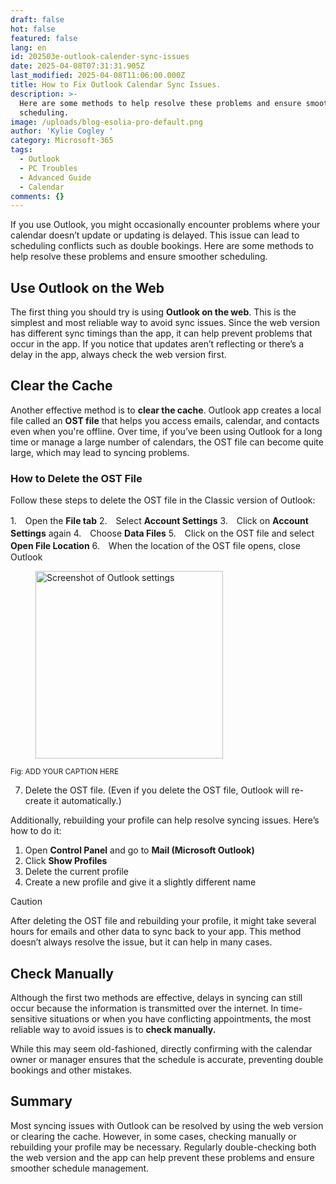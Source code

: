 ```yaml
---
draft: false
hot: false
featured: false
lang: en
id: 202503e-outlook-calender-sync-issues
date: 2025-04-08T07:31:31.905Z
last_modified: 2025-04-08T11:06:00.000Z
title: How to Fix Outlook Calendar Sync Issues.
description: >-
  Here are some methods to help resolve these problems and ensure smoother
  scheduling.
image: /uploads/blog-esolia-pro-default.png
author: 'Kylie Cogley '
category: Microsoft-365
tags:
  - Outlook
  - PC Troubles
  - Advanced Guide
  - Calendar
comments: {}
---
```

If you use Outlook, you might occasionally encounter problems where your calendar doesn’t update or updating is delayed. This issue can lead to scheduling conflicts such as double bookings. Here are some methods to help resolve these problems and ensure smoother scheduling.

<!--more-->

## Use Outlook on the Web
The first thing you should try is using **Outlook on the web**. This is the simplest and most reliable way to avoid sync issues. Since the web version has different sync timings than the app, it can help prevent problems that occur in the app. If you notice that updates aren’t reflecting or there’s a delay in the app, always check the web version first.

## Clear the Cache
Another effective method is to **clear the cache**. Outlook app creates a local file called an **OST file** that helps you access emails, calendar, and contacts even when you're offline. Over time, if you’ve been using Outlook for a long time or manage a large number of calendars, the OST file can become quite large, which may lead to syncing problems. 

### How to Delete the OST File
Follow these steps to delete the OST file in the Classic version of Outlook:

1.　Open the **File tab**
2.　Select **Account Settings** 
3.　Click on **Account Settings** again
4.　Choose **Data Files**
5.　Click on the OST file and select **Open File Location**
6.　When the location of the OST file opens, close Outlook

<figure class="flex flex-col justify-start items-left">
  <img alt="Screenshot of Outlook settings" src="/uploads/202503a-(4).jpg" width="300px" transform-images="avif webp png jpeg 300@2">
</figure>
<figcaption class="text-left mt-2"><small>Fig: ADD YOUR CAPTION HERE</small></figcaption>

7. Delete the OST file. (Even if you delete the OST file, Outlook will re-create it automatically.) 

Additionally, rebuilding your profile can help resolve syncing issues. Here’s how to do it:

1. Open **Control Panel** and go to **Mail (Microsoft Outlook)**
2. Click **Show Profiles**
3. Delete the current profile 
4. Create a new profile and give it a slightly different name

> [!CAUTION]
> After deleting the OST file and rebuilding your profile, it might take several hours for emails and other data to sync back to your app. This method doesn’t always resolve the issue, but it can help in many cases. 

## Check Manually
Although the first two methods are effective, delays in syncing can still occur because the information is transmitted over the internet. In time-sensitive situations or when you have conflicting appointments, the most reliable way to avoid issues is to **check manually.** 

While this may seem old-fashioned, directly confirming with the calendar owner or manager ensures that the schedule is accurate, preventing double bookings and other mistakes.

## Summary
Most syncing issues with Outlook can be resolved by using the web version or clearing the cache. However, in some cases, checking manually or rebuilding your profile may be necessary. Regularly double-checking both the web version and the app can help prevent these problems and ensure smoother schedule management. 
